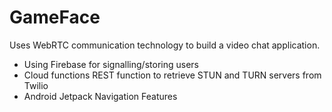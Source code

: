 # GameFace
Uses WebRTC communication technology to build a video chat application.

- Using Firebase for signalling/storing users
- Cloud functions REST function to retrieve STUN and TURN servers from Twilio
- Android Jetpack Navigation Features

